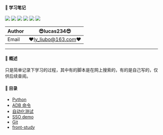 #### :monkey: 学习笔记
![](https://img.shields.io/badge/编程语言-purple.svg) ![](https://img.shields.io/badge/Python-green.svg) ![](https://img.shields.io/badge/自动化测试-blue.svg) ![](https://img.shields.io/badge/版本控制-red.svg)  ![](https://img.shields.io/badge/模块学习-cyan.svg)
![](https://img.shields.io/badge/其他-orange.svg) 

|Author|:sunglasses:lucas234:sunglasses:|
|---|---|
|Email|:hearts:ly_liubo@163.com:hearts:|

****
#### :monkey: 概述
只是简单记录下学习的过程，其中有的脚本是在网上搜索的，有的是自己写的，仅供后续查阅。

#### :monkey: 目录
- [Python](Python) 
- [ADB 命令](adb)
- [自动化测试](自动化测试)
- [SSO demo](https://github.com/lucas234/OauthDemo)
- [Git](Git)
- [front-study](https://github.com/lucas234/front-study)


